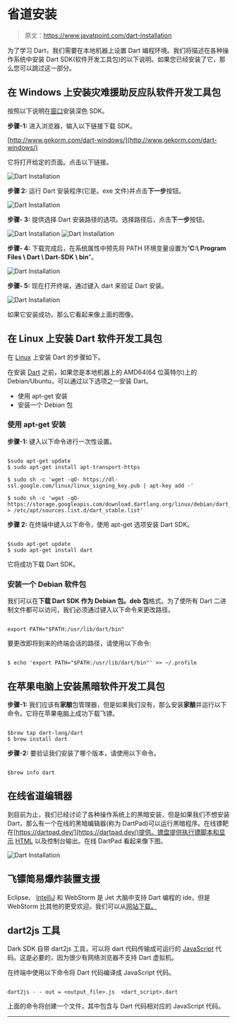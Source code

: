 # 省道安装

> 原文：<https://www.javatpoint.com/dart-installation>

为了学习 Dart，我们需要在本地机器上设置 Dart 编程环境。我们将描述在各种操作系统中安装 Dart SDK(软件开发工具包)的以下说明。如果您已经安装了它，那么您可以跳过这一部分。

## 在 Windows 上安装灾难援助反应队软件开发工具包

按照以下说明在[窗口](https://www.javatpoint.com/windows)安装深色 SDK。

**步骤-1:** 进入浏览器，输入以下链接下载 SDK。

[http://www.gekorm.com/dart-windows/](http://www.gekorm.com/dart-windows/)

它将打开给定的页面。点击以下链接。

![Dart Installation](img/037c885e0b6dfbec263bd042c3434184.png)

**步骤 2:** 运行 Dart 安装程序(它是。exe 文件)并点击**下一步**按钮。

![Dart Installation](img/99ab5f6ef8c2decacafe1f1a5ee846b9.png)

**步骤- 3:** 提供选择 Dart 安装路径的选项。选择路径后，点击**下一步**按钮。

![Dart Installation](img/0bcecda96c36c317f40e6993424c4c55.png)
![Dart Installation](img/ed5d5f437b24389cd0138af6bf907658.png)

**步骤- 4:** 下载完成后，在系统属性中预先将 PATH 环境变量设置为“**C:\ Program Files \ Dart \ Dart-SDK \ bin**”。

![Dart Installation](img/7c8af460bb533d4cf77160ff5dc5e106.png)

**步骤- 5:** 现在打开终端，通过键入 dart 来验证 Dart 安装。

![Dart Installation](img/39338d96a68bfb8ca6c01895026fff88.png)

如果它安装成功，那么它看起来像上面的图像。

## 在 Linux 上安装 Dart 软件开发工具包

在 [Linux](https://www.javatpoint.com/linux-tutorial) 上安装 Dart 的步骤如下。

在安装 [Dart](https://www.javatpoint.com/dart-programming) 之前，如果您是本地机器上的 AMD64(64 位英特尔)上的 Debian/Ubuntu，可以通过以下选项之一安装 Dart。

*   使用 apt-get 安装
*   安装一个 Debian 包

### 使用 apt-get 安装

**步骤-1:** 键入以下命令进行一次性设置。

```

$sudo apt-get update
$ sudo apt-get install apt-transport-https

$ sudo sh -c 'wget -qO- https://dl-ssl.google.com/linux/linux_signing_key.pub | apt-key add -'

$ sudo sh -c 'wget -qO- https://storage.googleapis.com/download.dartlang.org/linux/debian/dart_stable.list > /etc/apt/sources.list.d/dart_stable.list'

```

**步骤 2:** 在终端中键入以下命令，使用 apt-get 选项安装 Dart SDK。

```

$sudo apt-get update
$ sudo apt-get install dart

```

它将成功下载 Dart SDK。

### 安装一个 Debian 软件包

我们可以在**下载 **Dart SDK** 作为 Debian 包。deb 包**格式。为了使所有 Dart 二进制文件都可以访问，我们必须通过键入以下命令来更改路径。

```

export PATH="$PATH:/usr/lib/dart/bin"

```

要更改即将到来的终端会话的路径，请使用以下命令:

```

$ echo 'export PATH="$PATH:/usr/lib/dart/bin"' >> ~/.profile

```

## 在苹果电脑上安装黑暗软件开发工具包

**步骤-1:** 我们应该有**家酿**包管理器，但是如果我们没有，那么安装**家酿**并运行以下命令。它将在苹果电脑上成功下载飞镖。

```

$brew tap dart-lang/dart
$ brew install dart

```

**步骤-2:** 要验证我们安装了哪个版本，请使用以下命令。

```

$brew info dart

```

## 在线省道编辑器

到目前为止，我们已经讨论了各种操作系统上的黑暗安装，但是如果我们不想安装 Dart，那么有一个在线的黑暗编辑器(称为 DartPad)可以运行黑暗程序。在线镖靶在[https://dartpad.dev/](https://dartpad.dev/)提供。镖盘提供执行镖脚本和显示 [HTML](https://www.javatpoint.com/html-tutorial) 以及控制台输出。在线 DartPad 看起来像下图。

![Dart Installation](img/4c05f2fb55b59e1022fcae5b1aba03a0.png)

## 飞镖简易爆炸装置支援

Eclipse、 [IntelliJ](https://www.javatpoint.com/intellij-idea-tutorial) 和 WebStorm 是 Jet 大脑中支持 Dart 编程的 ide，但是 WebStorm 比其他的更受欢迎。我们可以从[网站下载。](https://www.jetbrains.com/webstorm/download/#section=windows-version)

## dart2js 工具

Dark SDK 自带 dart2js 工具，可以将 dart 代码传输成可运行的 [JavaScript](https://www.javatpoint.com/javascript-tutorial) 代码。这是必要的，因为很少有网络浏览器不支持 Dart 虚拟机。

在终端中使用以下命令将 Dart 代码编译成 JavaScript 代码。

```

dart2js - - out = <output_file>.js  <dart_script>.dart

```

上面的命令将创建一个文件，其中包含与 Dart 代码相对应的 JavaScript 代码。

* * *